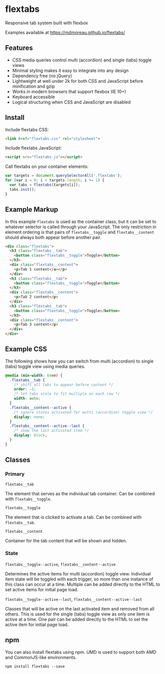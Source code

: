 # flextabs

Responsive tab system built with flexbox

Examples available at https://mdmoreau.github.io/flextabs/

## Features

- CSS media queries control multi (accordion) and single (tabs) toggle views
- Minimal styling makes it easy to integrate into any design
- Dependency free (no jQuery)
- Lightweight at well under 2k for both CSS and JavaScript before minification and gzip
- Works in modern browsers that support flexbox (IE 10+)
- Keyboard accessible
- Logical structuring when CSS and JavaScript are disabled

## Install

Include flextabs CSS:

```html
<link href="flextabs.css" rel="stylesheet">
```

Include flextabs JavaScript:

```html
<script src="flextabs.js"></script>
```

Call flextabs on your container elements:

```js
var targets = document.querySelectorAll('.flextabs');
for (var i = 0; i < targets.length; i += 1) {
  var tabs = flextabs(targets[i]);
  tabs.init();
}
```

## Example Markup

In this example `flextabs` is used as the container class, but it can be set to whatever selector is called through your JavaScript.  The only restriction in element ordering is that pairs of `flextabs__toggle` and `flextabs__content` should always both appear before another pair.

```html
<div class="flextabs">
  <h3 class="flextabs__tab">
    <button class="flextabs__toggle">Toggle</button>
  </h3>
  <div class="flextabs__content">
    <p>Tab 1 content</a></p>
  </div>
  <h3 class="flextabs__tab">
    <button class="flextabs__toggle">Toggle</button>
  </h3>
  <div class="flextabs__content">
    <p>Tab 2 content</p>
  </div>
  <h3 class="flextabs__tab">
    <button class="flextabs__toggle">Toggle</button>
  </h3>
  <div class="flextabs__content">
    <p>Tab 3 content</p>
  </div>
</div>
```
## Example CSS

The following shows how you can switch from multi (accordion) to single (tabs) toggle view using media queries.

```css
@media (min-width: 64em) {
  .flextabs__tab {
    /* shift all tabs to appear before content */
    order: -1;
    /* let tabs scale to fit multiple on each row */
    width: auto;
  }
  .flextabs__content--active {
    /* ignore states activated for multi (accordion) toggle view */
    display: none;
  }
  .flextabs__content--active--last {
    /* show the last activated item */
    display: block;
  }
}
```

## Classes

### Primary

`flextabs__tab`

The element that serves as the individual tab container.  Can be combined with `flextabs__toggle`.

`flextabs__toggle`

The element that is clicked to activate a tab.  Can be combined with `flextabs__tab`.

`flextabs__content`

Container for the tab content that will be shown and hidden.

### State

`flextabs__toggle--active`, `flextabs__content--active`

Determines the active items for multi (accordion) toggle view.  Individual item state will be toggled with each trigger, so more than one instance of this class can occur at a time.  Multiple can be added directly to the HTML to set active items for initial page load.

`flextabs__toggle--active--last`, `flextabs__content--active--last`

Classes that will be active on the last activated item and removed from all others.  This is used for the single (tabs) toggle view as only one item is active at a time.  One pair can be added directly to the HTML to set the active item for initial page load.

## npm

You can also install flextabs using npm.  UMD is used to support both AMD and CommonJS-like environments.

```
npm install flextabs --save
```
